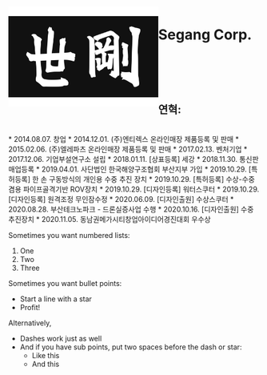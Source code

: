 <img align="left" width="300" height="200" src="segang_logo.jpg">

# Segang Corp. 
<br><br><br><br>
## 연혁:
<br>
* 2014.08.07. 창업
* 2014.12.01. (주)엔티렉스 온라인매장 제품등록 및 판매
* 2015.02.06. (주)엘레파츠 온라인매장 제품등록 및 판매
* 2017.02.13. 벤처기업
* 2017.12.06. 기업부설연구소 설립
* 2018.01.11. [상표등록] 세강
* 2018.11.30. 통신판매업등록
* 2019.04.01. 사단법인 한국해양구조협회 부산지부 가입
* 2019.10.29. [특허등록] 한 손 구동방식의 개인용 수중 추진 장치
* 2019.10.29. [특허등록] 수상-수중 겸용 파이프골격기반 ROV장치
* 2019.10.29. [디자인등록] 워터스쿠터
* 2019.10.29. [디자인등록] 원격조정 무인잠수정
* 2020.06.09. [디자인출원] 수상스쿠터
* 2020.08.28. 부산테크노파크 - 드론실증사업 수행
* 2020.10.16. [디자인출원] 수중 추진장치
* 2020.11.05. 동남권메가시티창업아이디어경진대회 우수상

Sometimes you want numbered lists:

1. One
2. Two
3. Three

Sometimes you want bullet points:

* Start a line with a star
* Profit!

Alternatively,

- Dashes work just as well
- And if you have sub points, put two spaces before the dash or star:
  - Like this
  - And this

